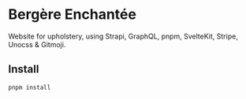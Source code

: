 # Bergère Enchantée

Website for upholstery, using Strapi, GraphQL, pnpm, SvelteKit, Stripe, Unocss & Gitmoji.

## Install

```
pnpm install
```
